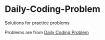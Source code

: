 # Daily-Coding-Problem
Solutions for practice problems

Problems are from [Daily Coding Problem](https://www.dailycodingproblem.com)
